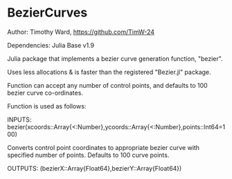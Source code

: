 # BezierCurves
Author: Timothy Ward, https://github.com/TimW-24

Dependencies: Julia Base v1.9


Julia package that implements a bezier curve generation function, "bezier".

Uses less allocations & is faster than the registered "Bezier.jl" package.


Function can accept any number of control points, and defaults to 100 bezier curve co-ordinates.

Function is used as follows:


INPUTS: bezier(xcoords::Array{<:Number},ycoords::Array{<:Number},points::Int64=100)

Converts control point coordinates to appropriate bezier curve with specified number of points. Defaults to 100 curve points.

OUTPUTS: (bezierX::Array{Float64},bezierY::Array{Float64})